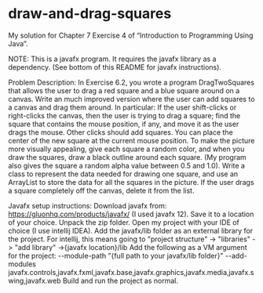 # draw-and-drag-squares

My solution for Chapter 7 Exercise 4 of “Introduction to Programming Using Java”.

NOTE: This is a javafx program. It requires the javafx library as a dependency. (See bottom of this README for javafx instructions).

Problem Description:
In Exercise 6.2, you wrote a program DragTwoSquares that allows the user to drag a red
square and a blue square around on a canvas. Write an much improved version where
the user can add squares to a canvas and drag them around. In particular: If the user
shift-clicks or right-clicks the canvas, then the user is trying to drag a square; find the
square that contains the mouse position, if any, and move it as the user drags the mouse.
Other clicks should add squares. You can place the center of the new square at the current
mouse position. To make the picture more visually appealing, give each square a random
color, and when you draw the squares, draw a black outline around each square. (My
program also gives the square a random alpha value between 0.5 and 1.0).
Write a class to represent the data needed for drawing one square, and use an ArrayList
to store the data for all the squares in the picture. If the user drags a square completely
off the canvas, delete it from the list.

Javafx setup instructions:
Download javafx from: https://gluonhq.com/products/javafx/ (I used javafx 12). Save it to a location of your choice.
Unpack the zip folder.
Open my project with your IDE of choice (I use intellij IDEA).
Add the javafx/lib folder as an external library for the project. For intellij, this means going to "project structure" -> "libraries" -> "add library" ->{javafx location}/lib
Add the following as a VM argument for the project: --module-path "{full path to your javafx/lib folder}" --add-modules javafx.controls,javafx.fxml,javafx.base,javafx.graphics,javafx.media,javafx.swing,javafx.web
Build and run the project as normal.
